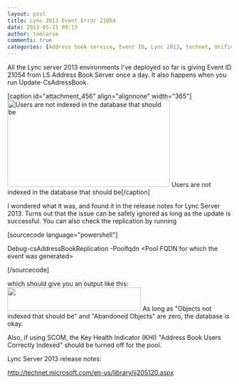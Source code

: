 ```yaml
---
layout: post
title: Lync 2013 Event Error 21054
date: 2013-05-21 09:13
author: tomlarse
comments: true
categories: [Address book service, Event ID, Lync 2013, technet, Unified Communications]
---
```

All the Lync server 2013 environments I've deployed so far is giving Event ID 21054 from LS Address Book Server once a day. It also happens when you run Update-CsAdressBook.

[caption id="attachment_456" align="alignnone" width="365"]<img class="wp-image-456  " alt="Users are not indexed in the database that should be" src="http://codesalot.files.wordpress.com/2013/05/untitled.png" width="365" height="196" /> Users are not indexed in the database that should be[/caption]

I wondered what it was, and found it in the release notes for Lync Server 2013. Turns out that the issue can be safely ignored as long as the update is successful. You can also check the replication by running

[sourcecode language="powershell"]

Debug-csAddressBookReplication -Poolfqdn &lt;Pool FQDN for which the event was generated&gt;

[/sourcecode]

which should give you an output like this:
<a href="http://codesalot.files.wordpress.com/2013/05/untitled1.png"><img class="alignnone size-medium wp-image-460" alt="" src="http://codesalot.files.wordpress.com/2013/05/untitled1.png?w=300" width="300" height="53" /></a>
As long as "Objects not indexed that should be" and "Abandoned Objects" are zero, the database is okay.

Also, if using SCOM, the Key Health Indicator (KHI) "Address Book Users Correctly Indexed" should be turned off for the pool.

Lync Server 2013 release notes:

<a href="http://technet.microsoft.com/en-us/library/jj205120.aspx">http://technet.microsoft.com/en-us/library/jj205120.aspx</a>
